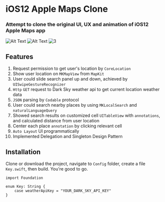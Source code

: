 # iOS12 Apple Maps Clone

### Attempt to clone the original UI, UX and animation of iOS12 Apple Maps app
![Alt Text](https://media.giphy.com/media/5n9q1iy4mE0JEMoxkN/giphy.gif) 
![Alt Text](https://media.giphy.com/media/5wFUxlmrZnd1D2SR5G/giphy.gif)
![3](https://user-images.githubusercontent.com/35972055/53013491-eefb9980-3413-11e9-9f78-0f0c1a40bdff.gif)
## Features
1. Request permission to get user's location by `CoreLocation`
1. Show user location on `MKMapView` from `MapKit`
1. User could slide search panel up and down, achieved by `UISwipeGestureRecognizer`
1. `Http` `GET` request to Dark Sky weather api to get current location weather data
1. `JSON` parsing by `Codable` protocol
1. User could search nearby places by using `MKLocalSearch` and `naturalLanguageQuery`
1. Showed search results on customized cell `UITableView` with `annotations`, and calculated distance from user location
1. Center each place `annotation` by clicking relevant cell
1. `Auto Layout` UI programmatically
1. Implemented Delegation and Singleton Design Pattern

## Installation
Clone or download the project, navigate to `Config` folder, create a file `Key.swift`, then build. You're good to go.
```
import Foundation

enum Key: String {
    case weatherApiKey = "YOUR_DARK_SKY_API_KEY"
}
```
